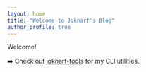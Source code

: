 ```yaml
---
layout: home
title: "Welcome to Joknarf's Blog"
author_profile: true
---
```


Welcome!

➡️ Check out [joknarf-tools](https://joknarf.github.io/joknarf-tools/) for my CLI utilities.

